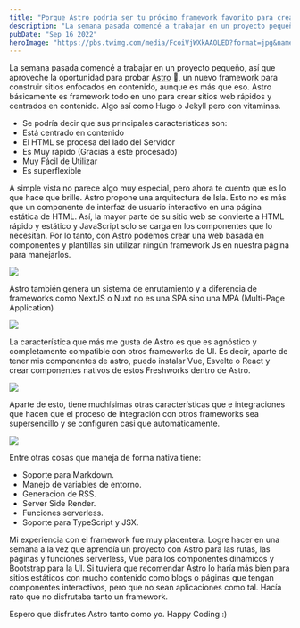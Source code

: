 ```yaml
---
title: "Porque Astro podría ser tu próximo framework favorito para crear páginas web"
description: "La semana pasada comencé a trabajar en un proyecto pequeño, así que aproveche la oportunidad para probar Astro..."
pubDate: "Sep 16 2022"
heroImage: "https://pbs.twimg.com/media/FcoiVjWXkAAOLED?format=jpg&name=small"
---
```


La semana pasada comencé a trabajar en un proyecto pequeño, así que aproveche la oportunidad para probar [Astro](https://astro.build/) 🚀, un nuevo framework para construir sitios enfocados en contenido, aunque es más que eso. Astro básicamente es framework todo en uno para crear sitios web rápidos y centrados en contenido. Algo así como Hugo o Jekyll pero con vitaminas.

- Se podría decir que sus principales características son: 
- Está centrado en contenido 
- El HTML se procesa del lado del Servidor 
- Es Muy rápido (Gracias a este procesado) 
- Muy Fácil de Utilizar 
- Es superflexible

A simple vista no parece algo muy especial, pero ahora te cuento que es lo que hace que brille. Astro propone una arquitectura de Isla. Esto no es más que un componente de interfaz de usuario interactivo en una página estática de HTML. Así, la mayor parte de su sitio web se convierte a HTML rápido y estático y JavaScript solo se carga en los componentes que lo necesitan. Por lo tanto, con Astro podemos crear una web basada en componentes y plantillas sin utilizar ningún framework Js en nuestra página para manejarlos.

![](https://pbs.twimg.com/media/FcoiW9lWAAUVtmA.png)

Astro también genera un sistema de enrutamiento y a diferencia de frameworks como NextJS o Nuxt no es una SPA sino una MPA (Multi-Page Application)

![](https://pbs.twimg.com/media/FcoiYEYWQAAHjER.png)

La característica que más me gusta de Astro es que es agnóstico y completamente compatible con otros frameworks de UI. Es decir, aparte de tener mis componentes de astro, puedo instalar Vue, Esvelte o React y crear componentes nativos de estos Freshworks dentro de Astro.

![](https://pbs.twimg.com/media/FcoiY5VWIAAD9GS.png)

Aparte de esto, tiene muchísimas otras características que e integraciones que hacen que el proceso de integración con otros frameworks sea supersencillo y se configuren casi que automáticamente.

![](https://pbs.twimg.com/media/FcoiZv0XwAIhGF_.png)

Entre otras cosas que maneja de forma nativa tiene: 
- Soporte para Markdown. 
- Manejo de variables de entorno. 
- Generacion de RSS. 
- Server Side Render. 
- Funciones serverless. 
- Soporte para TypeScript y JSX.

Mi experiencia con el framework fue muy placentera. Logre hacer en una semana a la vez que aprendía un proyecto con Astro para las rutas, las páginas y funciones serverless, Vue para los componentes dinámicos y Bootstrap para la UI. Si tuviera que recomendar Astro lo haría más bien para sitios estáticos con mucho contenido como blogs o páginas que tengan componentes interactivos, pero que no sean aplicaciones como tal. Hacía rato que no disfrutaba tanto un framework.

Espero que disfrutes Astro tanto como yo. Happy Coding :)